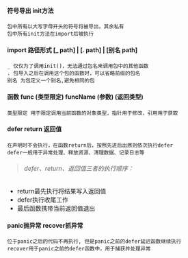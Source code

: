 #### 符号导出 init方法
    包中所有以大写字母开头的符号将被导出，其余私有
    包中所有init方法在import后被执行

#### import 路径形式 [_ path] | [. path] | [别名 path]
    _ 仅仅为了调用init()，无法通过包名来调用包中的其他函数
    . 包导入之后在调用这个包的函数时，可以省略前缀的包名
    别名 为包定义一个别名,避免相同的包

#### 函数 func (类型限定) funcName (参数) (返回类型)
    类型限定 用于限定调用当前函数的对象类型，指针用于修改，引用用于获取
    
#### defer return 返回值
    在声明时不会执行，在函数return后，按照先进后出原则依次执行defer
    defer一般用于异常处理、释放资源、清理数据、记录日志等
>###### defer、return、返回值三者的执行顺序：
* return最先执行将结果写入返回值
* defer执行收尾工作
* 最后函数携带当前返回值退出

#### panic抛异常 recover抓异常
    位于panic之后的代码不再执行, 但是panic之前的defer延迟函数继续执行
    recover用于panic之前的defer函数中，用于捕获并处理异常